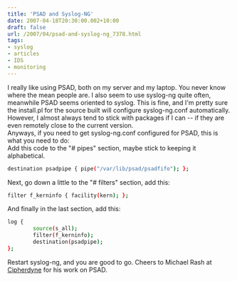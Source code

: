 ```yaml
---
title: 'PSAD and Syslog-NG'
date: 2007-04-18T20:30:00.002+10:00
draft: false
url: /2007/04/psad-and-syslog-ng_7378.html
tags: 
- syslog
- articles
- IDS
- monitoring
---
```


I really like using PSAD, both on my server and my laptop. You never know where the mean people are. I also seem to use syslog-ng quite often, meanwhile PSAD seems oriented to syslog. This is fine, and I'm pretty sure the install.pl for the source built will configure syslog-ng.conf automatically. However, I almost always tend to stick with packages if I can -- if they are even remotely close to the current version.  
Anyways, if you need to get syslog-ng.conf configured for PSAD, this is what you need to do:  
Add this code to the "# pipes" section, maybe stick to keeping it alphabetical.  
```bash
destination psadpipe { pipe("/var/lib/psad/psadfifo"); };
```  
  
Next, go down a little to the "# filters" section, add this:  
```bash
filter f_kerninfo { facility(kern); };
```  
  
And finally in the last section, add this:  
```bash
log {
        source(s_all);
        filter(f_kerninfo);
        destination(psadpipe);
};
```  
  
Restart syslog-ng, and you are good to go. Cheers to Michael Rash at [Cipherdyne](http://www.cipherdyne.org/psad/) for his work on PSAD.